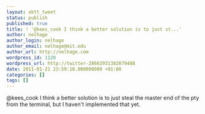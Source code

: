 ```yaml
---
layout: aktt_tweet
status: publish
published: true
title: ! '@kees_cook I think a better solution is to just st...'
author: nelhage
author_login: nelhage
author_email: nelhage@mit.edu
author_url: http://nelhage.com
wordpress_id: 1120
wordpress_url: http://twitter-28662931382079488
date: 2011-01-21 23:59:10.000000000 +01:00
categories: []
tags: []
---
```

@kees_cook I think a better solution is to just steal the master end of the pty from the terminal, but I haven't implemented that yet.
